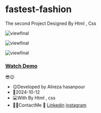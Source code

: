# fastest-fashion

The second Project Designed By Html , Css 


![viewfinal](https://github.com/user-attachments/assets/97c90df6-e0fe-417a-b803-6cd0c9722bd7)


![viewfinal](https://github.com/user-attachments/assets/6b5a0a63-84ef-4b0e-973a-356bcff409fe)


![viewfinal](https://github.com/user-attachments/assets/5c2a8a3b-7827-4d71-a1aa-7137daad63ef)


### [Watch Demo](https://alirezafrontend.github.io/fastest-fashion/ "Watch Demo")

 😎😉
- 😉Developed by Alireza hasanpour
- 📅2024-10-12
- 💻With By Html , css  
- 📲📞ContactMe 🔗 [Linkedin](https://www.linkedin.com/in/alireza-hasanpour-9ab4a732b?lipi=urn%3Ali%3Apage%3Ad_flagship3_profile_view_base_contact_details%3B74hz%2BdeVT62fhpXhtgK67Q%3D%3D "Linkedin") 
 [instagram](http://https://www.instagram.com/alireza_hasanpour_frontend?igsh=NHN3aGt1ZTJsNHF1 "instagram")
